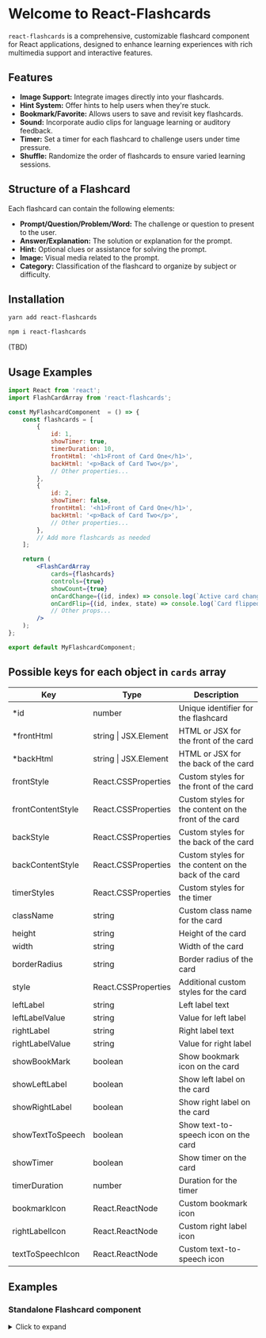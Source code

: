 # Welcome to React-Flashcards

`react-flashcards` is a comprehensive, customizable flashcard component for React applications, designed to enhance learning experiences with rich multimedia support and interactive features.

## Features

- **Image Support:** Integrate images directly into your flashcards.
- **Hint System:** Offer hints to help users when they're stuck.
- **Bookmark/Favorite:** Allows users to save and revisit key flashcards.
- **Sound:** Incorporate audio clips for language learning or auditory feedback.
- **Timer:** Set a timer for each flashcard to challenge users under time pressure.
- **Shuffle:** Randomize the order of flashcards to ensure varied learning sessions.

## Structure of a Flashcard

Each flashcard can contain the following elements:
- **Prompt/Question/Problem/Word:** The challenge or question to present to the user.
- **Answer/Explanation:** The solution or explanation for the prompt.
- **Hint:** Optional clues or assistance for solving the prompt.
- **Image:** Visual media related to the prompt.
- **Category:** Classification of the flashcard to organize by subject or difficulty.

## Installation

```sh
yarn add react-flashcards
```

```sh
npm i react-flashcards
```

(TBD)

## Usage Examples


```jsx
import React from 'react';
import FlashCardArray from 'react-flashcards';

const MyFlashcardComponent  = () => {
    const flashcards = [
        {
            id: 1,
            showTimer: true,
            timerDuration: 10,
            frontHtml: '<h1>Front of Card One</h1>',
            backHtml: '<p>Back of Card Two</p>',
            // Other properties...
        },
        {
            id: 2,
            showTimer: false,
            frontHtml: '<h1>Front of Card One</h1>',
            backHtml: '<p>Back of Card Two</p>',
            // Other properties...
        },
        // Add more flashcards as needed
    ];

    return (
        <FlashCardArray
            cards={flashcards}
            controls={true}
            showCount={true}
            onCardChange={(id, index) => console.log(`Active card changed: ID ${id}, Index ${index}`)}
            onCardFlip={(id, index, state) => console.log(`Card flipped: ID ${id}, Index ${index}, Flipped ${state}`)}
            // Other props...
        />
    );
};

export default MyFlashcardComponent;
``` 

## Possible keys for each object in `cards` array

| Key                 | Type                  | Description                        |
| ------------------- | --------------------- | ---------------------------------- |
| \*id                | number                | Unique identifier for the flashcard |
| \*frontHtml         | string \| JSX.Element | HTML or JSX for the front of the card |
| \*backHtml          | string \| JSX.Element | HTML or JSX for the back of the card |
| frontStyle          | React.CSSProperties   | Custom styles for the front of the card |
| frontContentStyle   | React.CSSProperties   | Custom styles for the content on the front of the card |
| backStyle           | React.CSSProperties   | Custom styles for the back of the card |
| backContentStyle    | React.CSSProperties   | Custom styles for the content on the back of the card |
| timerStyles         | React.CSSProperties   | Custom styles for the timer        |
| className           | string                | Custom class name for the card     |
| height              | string                | Height of the card                 |
| width               | string                | Width of the card                  |
| borderRadius        | string                | Border radius of the card          |
| style               | React.CSSProperties   | Additional custom styles for the card |
| leftLabel           | string                | Left label text                    |
| leftLabelValue      | string                | Value for left label               |
| rightLabel          | string                | Right label text                   |
| rightLabelValue     | string                | Value for right label              |
| showBookMark        | boolean               | Show bookmark icon on the card     |
| showLeftLabel       | boolean               | Show left label on the card        |
| showRightLabel      | boolean               | Show right label on the card       |
| showTextToSpeech    | boolean               | Show text-to-speech icon on the card |
| showTimer           | boolean               | Show timer on the card             |
| timerDuration       | number                | Duration for the timer             |
| bookmarkIcon        | React.ReactNode       | Custom bookmark icon               |
| rightLabelIcon      | React.ReactNode       | Custom right label icon            |
| textToSpeechIcon    | React.ReactNode       | Custom text-to-speech icon         |


## Examples

### Standalone Flashcard component

<details>
<summary>Click to expand</summary>

#### Basic Flashcard

```javascript
import React from 'react';
import { FlashCard } from 'react-quizlet-flashcard';

function App() {
  return (
    <div className="storyContainer">
      <FlashCard 
        frontHtml={<div>Who is Prime Minister of <u>India?</u>?</div>} 
        backHtml={<div>Narendar Modi</div>} 
      />
    </div>
  );
}

```
### Custom Styles for front and back content

```javascript
import React from 'react';
import { FlashCard } from 'react-quizlet-flashcard';

function App() {
  return (
 <FlashCard
          frontHtml={
            <>
          <h1>A cold-blooded vertebrate animal that is born in water and breathes with gills is called :</h1>
            </>
          }
          backHtml={<h1>Amphibian</h1>}
          backContentStyle={{
            backgroundColor: "tea;",
            color: "purple",
            padding: "10px",
            display: "flex",
            justifyContent: "center",
            alignItems: "center",
          }}
          frontContentStyle={{
            backgroundColor: "purple",
            color: "white",
            display: "grid",
            fontSize: "2rem",
          }}
          leftLabel="Subject"
          leftLabelValue="Eng"
          rightLabel="Hint"
          rightLabelValue="A_N"
    
        />
  );
}


    ```

### Card Flip Callback
```javascript
import React from 'react';
import { FlashCard } from 'react-quizlet-flashcard';

function App() {
  return (
   <FlashCard
        frontHtml={<h1>Logged in Console</h1>}
        backHtml={<h1>Back</h1>}
        onCardFlip={(state) => {
          if (state) console.log('Card is flipped');
          else console.log('Card is not flipped');
        }}
      />
  );
}


    ```


        
## API Documentation

(TBD)

## Configuration Options

(TBD)

## Compatibility Information

(TBD)

## Contribution Guidelines

(TBD)

## License

This project is licensed under the MIT License - see the LICENSE file for details.
